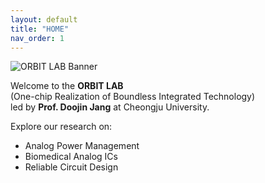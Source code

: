```yaml
---
layout: default
title: "HOME"
nav_order: 1
---
```


![ORBIT LAB Banner](/orbit_lab/assets/img/home_banner.png)

Welcome to the **ORBIT LAB**  
(One-chip Realization of Boundless Integrated Technology)  
led by **Prof. Doojin Jang** at Cheongju University.

Explore our research on:

- Analog Power Management
- Biomedical Analog ICs
- Reliable Circuit Design
